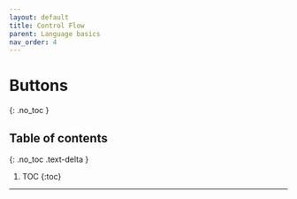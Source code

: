 ```yaml
---
layout: default
title: Control Flow
parent: Language basics
nav_order: 4
---
```


# Buttons
{: .no_toc }

## Table of contents
{: .no_toc .text-delta }

1. TOC
{:toc}

---
